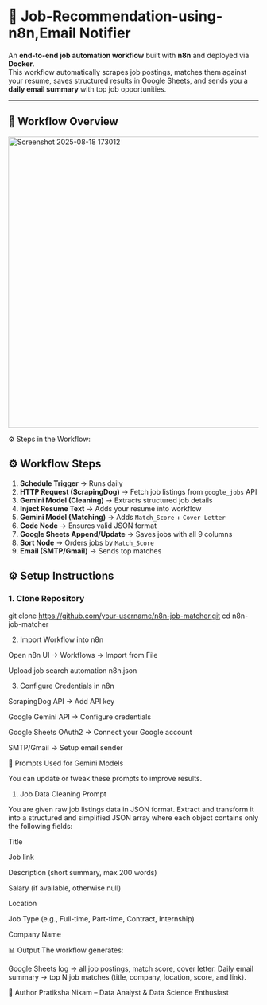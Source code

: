 # 🚀 Job-Recommendation-using-n8n,Email Notifier 

An **end-to-end job automation workflow** built with **n8n** and deployed via **Docker**.  
This workflow automatically scrapes job postings, matches them against your resume, saves structured results in Google Sheets, and sends you a **daily email summary** with top job opportunities.  

---
## 📌 Workflow Overview 

<img width="1350" height="585" alt="Screenshot 2025-08-18 173012" src="https://github.com/user-attachments/assets/a7884bb4-746d-4912-a93e-db578398868d" />

⚙️ Steps in the Workflow:
## ⚙️ Workflow Steps  

1. **Schedule Trigger** → Runs daily  
2. **HTTP Request (ScrapingDog)** → Fetch job listings from `google_jobs` API  
3. **Gemini Model (Cleaning)** → Extracts structured job details  
4. **Inject Resume Text** → Adds your resume into workflow  
5. **Gemini Model (Matching)** → Adds `Match_Score` + `Cover Letter`  
6. **Code Node** → Ensures valid JSON format  
7. **Google Sheets Append/Update** → Saves jobs with all 9 columns  
8. **Sort Node** → Orders jobs by `Match_Score`  
9. **Email (SMTP/Gmail)** → Sends top matches

## ⚙️ Setup Instructions  

### 1. Clone Repository  
git clone https://github.com/your-username/n8n-job-matcher.git
cd n8n-job-matcher

2. Import Workflow into n8n

Open n8n UI → Workflows → Import from File

Upload job search automation n8n.json

3. Configure Credentials in n8n

ScrapingDog API → Add API key

Google Gemini API → Configure credentials

Google Sheets OAuth2 → Connect your Google account

SMTP/Gmail → Setup email sender

🧠 Prompts Used for Gemini Models

You can update or tweak these prompts to improve results.

1. Job Data Cleaning Prompt

You are given raw job listings data in JSON format. Extract and transform it into a structured and simplified JSON array where each object contains only the following fields:

Title

Job link

Description (short summary, max 200 words)

Salary (if available, otherwise null)

Location

Job Type (e.g., Full-time, Part-time, Contract, Internship)

Company Name


📊 Output
The workflow generates:

Google Sheets log → all job postings, match score, cover letter.
Daily email summary → top N job matches (title, company, location, score, and link).

🙌 Author
Pratiksha Nikam – Data Analyst & Data Science Enthusiast





